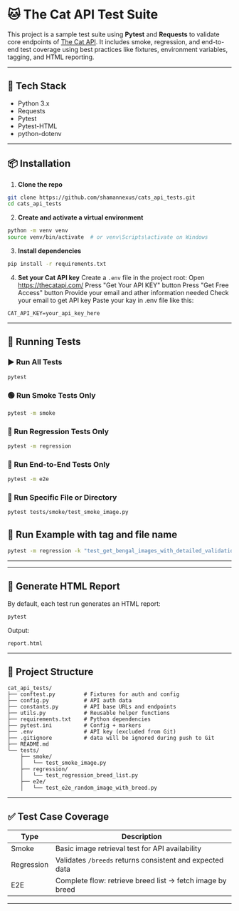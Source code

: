 # 🐱 The Cat API Test Suite

This project is a sample test suite using **Pytest** and **Requests** to validate core endpoints of [The Cat API](https://thecatapi.com/). It includes smoke, regression, and end-to-end test coverage using best practices like fixtures, environment variables, tagging, and HTML reporting.

---

## 🧰 Tech Stack

- Python 3.x
- Requests
- Pytest
- Pytest-HTML
- python-dotenv

---

## 📦 Installation

1. **Clone the repo**
```bash
git clone https://github.com/shamannexus/cats_api_tests.git
cd cats_api_tests
```

2. **Create and activate a virtual environment**
```bash
python -m venv venv
source venv/bin/activate  # or venv\Scripts\activate on Windows
```

3. **Install dependencies**
```bash
pip install -r requirements.txt
```

4. **Set your Cat API key**
Create a `.env` file in the project root:
Open https://thecatapi.com/
Press "Get Your API KEY" button
Press "Get Free Access" button
Provide your email and ather information needed
Check your email to get API key
Paste your kay in .env file like this:
```
CAT_API_KEY=your_api_key_here
```
---

## 🚀 Running Tests

### ▶ Run All Tests
```bash
pytest
```

### 🟢 Run Smoke Tests Only
```bash
pytest -m smoke
```

### 🧪 Run Regression Tests Only
```bash
pytest -m regression
```

### 🔁 Run End-to-End Tests Only
```bash
pytest -m e2e
```

### 📝 Run Specific File or Directory
```bash
pytest tests/smoke/test_smoke_image.py
```

## 🧪 Run Example with tag and file name

```bash
pytest -m regression -k "test_get_bengal_images_with_detailed_validation"
```
---
---

## 📄 Generate HTML Report

By default, each test run generates an HTML report:

```bash
pytest
```

Output:
```
report.html
```


---

## 📁 Project Structure

```
cat_api_tests/
├── conftest.py         # Fixtures for auth and config
├── config.py           # API auth data
├── constants.py        # API base URLs and endpoints
├── utils.py            # Reusable helper functions
├── requirements.txt    # Python dependencies
├── pytest.ini          # Config + markers
├── .env                # API key (excluded from Git)
├── .gitignore          # data will be ignored during push to Git
├── README.md
└── tests/
    ├── smoke/
    │   └── test_smoke_image.py
    ├── regression/
    │   └── test_regression_breed_list.py
    ├── e2e/
    │   └── test_e2e_random_image_with_breed.py
```

---

## ✅ Test Case Coverage

| Type       | Description                                               |
|------------|-----------------------------------------------------------|
| Smoke      | Basic image retrieval test for API availability           |
| Regression | Validates `/breeds` returns consistent and expected data  |
| E2E        | Complete flow: retrieve breed list → fetch image by breed |

---





